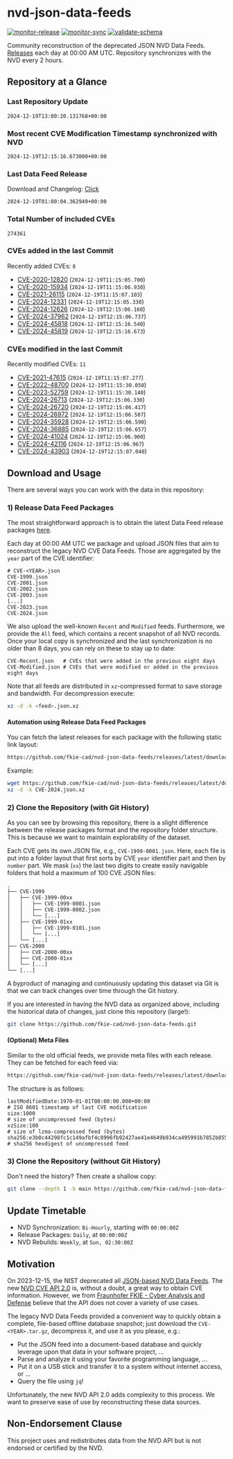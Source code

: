 # nvd-json-data-feeds

[![monitor-release](https://github.com/fkie-cad/nvd-json-data-feeds/actions/workflows/monitor_release.yml/badge.svg)](https://github.com/fkie-cad/nvd-json-data-feeds/actions/workflows/monitor_release.yml)
[![monitor-sync](https://github.com/fkie-cad/nvd-json-data-feeds/actions/workflows/monitor_sync.yml/badge.svg)](https://github.com/fkie-cad/nvd-json-data-feeds/actions/workflows/monitor_sync.yml)
[![validate-schema](https://github.com/fkie-cad/nvd-json-data-feeds/actions/workflows/validate_schema.yml/badge.svg)](https://github.com/fkie-cad/nvd-json-data-feeds/actions/workflows/validate_schema.yml)

Community reconstruction of the deprecated JSON NVD Data Feeds.
[Releases](https://github.com/fkie-cad/nvd-json-data-feeds/releases/latest) each day at 00:00 AM UTC.
Repository synchronizes with the NVD every 2 hours.

## Repository at a Glance

### Last Repository Update

```plain
2024-12-19T13:00:20.131768+00:00
```

### Most recent CVE Modification Timestamp synchronized with NVD

```plain
2024-12-19T12:15:16.673000+00:00
```

### Last Data Feed Release

Download and Changelog: [Click](https://github.com/fkie-cad/nvd-json-data-feeds/releases/latest)

```plain
2024-12-19T01:00:04.362949+00:00
```

### Total Number of included CVEs

```plain
274361
```

### CVEs added in the last Commit

Recently added CVEs: `8`

- [CVE-2020-12820](CVE-2020/CVE-2020-128xx/CVE-2020-12820.json) (`2024-12-19T11:15:05.700`)
- [CVE-2020-15934](CVE-2020/CVE-2020-159xx/CVE-2020-15934.json) (`2024-12-19T11:15:06.930`)
- [CVE-2021-26115](CVE-2021/CVE-2021-261xx/CVE-2021-26115.json) (`2024-12-19T11:15:07.103`)
- [CVE-2024-12331](CVE-2024/CVE-2024-123xx/CVE-2024-12331.json) (`2024-12-19T12:15:05.330`)
- [CVE-2024-12626](CVE-2024/CVE-2024-126xx/CVE-2024-12626.json) (`2024-12-19T12:15:06.160`)
- [CVE-2024-37962](CVE-2024/CVE-2024-379xx/CVE-2024-37962.json) (`2024-12-19T12:15:06.737`)
- [CVE-2024-45818](CVE-2024/CVE-2024-458xx/CVE-2024-45818.json) (`2024-12-19T12:15:16.540`)
- [CVE-2024-45819](CVE-2024/CVE-2024-458xx/CVE-2024-45819.json) (`2024-12-19T12:15:16.673`)


### CVEs modified in the last Commit

Recently modified CVEs: `11`

- [CVE-2021-47615](CVE-2021/CVE-2021-476xx/CVE-2021-47615.json) (`2024-12-19T11:15:07.277`)
- [CVE-2022-48700](CVE-2022/CVE-2022-487xx/CVE-2022-48700.json) (`2024-12-19T11:15:30.050`)
- [CVE-2023-52759](CVE-2023/CVE-2023-527xx/CVE-2023-52759.json) (`2024-12-19T11:15:30.140`)
- [CVE-2024-26713](CVE-2024/CVE-2024-267xx/CVE-2024-26713.json) (`2024-12-19T12:15:06.330`)
- [CVE-2024-26720](CVE-2024/CVE-2024-267xx/CVE-2024-26720.json) (`2024-12-19T12:15:06.417`)
- [CVE-2024-26972](CVE-2024/CVE-2024-269xx/CVE-2024-26972.json) (`2024-12-19T12:15:06.507`)
- [CVE-2024-35928](CVE-2024/CVE-2024-359xx/CVE-2024-35928.json) (`2024-12-19T12:15:06.590`)
- [CVE-2024-36885](CVE-2024/CVE-2024-368xx/CVE-2024-36885.json) (`2024-12-19T12:15:06.657`)
- [CVE-2024-41024](CVE-2024/CVE-2024-410xx/CVE-2024-41024.json) (`2024-12-19T12:15:06.900`)
- [CVE-2024-42116](CVE-2024/CVE-2024-421xx/CVE-2024-42116.json) (`2024-12-19T12:15:06.967`)
- [CVE-2024-43903](CVE-2024/CVE-2024-439xx/CVE-2024-43903.json) (`2024-12-19T12:15:07.040`)


## Download and Usage

There are several ways you can work with the data in this repository:

### 1) Release Data Feed Packages

The most straightforward approach is to obtain the latest Data Feed release packages [here](https://github.com/fkie-cad/nvd-json-data-feeds/releases/latest).

Each day at 00:00 AM UTC we package and upload JSON files that aim to reconstruct the legacy NVD CVE Data Feeds.
Those are aggregated by the `year` part of the CVE identifier:

```
# CVE-<YEAR>.json
CVE-1999.json
CVE-2001.json
CVE-2002.json
CVE-2003.json
[...]
CVE-2023.json
CVE-2024.json
```

We also upload the well-known `Recent` and `Modified` feeds.
Furthermore, we provide the `All` feed, which contains a recent snapshot of all NVD records.
Once your local copy is synchronized and the last synchronization is no older than 8 days, you can rely on these to stay up to date:

```plain
CVE-Recent.json   # CVEs that were added in the previous eight days
CVE-Modified.json # CVEs that were modified or added in the previous eight days
```

Note that all feeds are distributed in `xz`-compressed format to save storage and bandwidth.
For decompression execute:

```sh
xz -d -k <feed>.json.xz
```

#### Automation using Release Data Feed Packages

You can fetch the latest releases for each package with the following static link layout:

```sh
https://github.com/fkie-cad/nvd-json-data-feeds/releases/latest/download/CVE-<YEAR>.json.xz
```

Example:

```sh
wget https://github.com/fkie-cad/nvd-json-data-feeds/releases/latest/download/CVE-2024.json.xz
xz -d -k CVE-2024.json.xz
```

### 2) Clone the Repository (with Git History)

As you can see by browsing this repository, there is a slight difference between the release packages format and the repository folder structure.
This is because we want to maintain explorability of the dataset.

Each CVE gets its own JSON file, e.g., `CVE-1999-0001.json`.
Here, each file is put into a folder layout that first sorts by CVE `year` identifier part and then by `number` part.
We mask (`xx`) the last two digits to create easily navigable folders that hold a maximum of 100 CVE JSON files:

```plain
.
├── CVE-1999
│   ├── CVE-1999-00xx
│   │   ├── CVE-1999-0001.json
│   │   ├── CVE-1999-0002.json
│   │   └── [...]
│   ├── CVE-1999-01xx
│   │   ├── CVE-1999-0101.json
│   │   └── [...]
│   └── [...]
├── CVE-2000
│   ├── CVE-2000-00xx
│   ├── CVE-2000-01xx
│   └── [...]
└── [...]
```

A byproduct of managing and continuously updating this dataset via Git is that we can track changes over time through the Git history.

If you are interested in having the NVD data as organized above, including the historical data of changes, just clone this repository (large!):

```sh
git clone https://github.com/fkie-cad/nvd-json-data-feeds.git
```

#### (Optional) Meta Files

Similar to the old official feeds, we provide meta files with each release. They can be fetched for each feed via:

```sh
https://github.com/fkie-cad/nvd-json-data-feeds/releases/latest/download/CVE-<YEAR>.meta
```

The structure is as follows:

```plain
lastModifiedDate:1970-01-01T00:00:00.000+00:00                          # ISO 8601 timestamp of last CVE modification
size:1000                                                               # size of uncompressed feed (bytes)
xzSize:100                                                              # size of lzma-compressed feed (bytes)
sha256:e3b0c44298fc1c149afbf4c8996fb92427ae41e4649b934ca495991b7852b855 # sha256 hexdigest of uncompressed feed
```

### 3) Clone the Repository (without Git History)

Don't need the history? Then create a shallow copy:

```sh
git clone --depth 1 -b main https://github.com/fkie-cad/nvd-json-data-feeds.git
```


## Update Timetable

* NVD Synchronization: `Bi-Hourly`, starting with `00:00:00Z`
* Release Packages: `Daily`, at `00:00:00Z`
* NVD Rebuilds: `Weekly`, at `Sun, 02:30:00Z`


## Motivation

On 2023-12-15, the NIST deprecated all [JSON-based NVD Data Feeds](https://nvd.nist.gov/vuln/data-feeds#divRetirementBanner-1).
The new [NVD CVE API 2.0](https://nvd.nist.gov/developers/vulnerabilities) is, without a doubt, a great way to obtain CVE information.
However, we from [Fraunhofer FKIE - Cyber Analysis and Defense](https://www.fkie.fraunhofer.de/en/departments/cad.html) believe that the API does not cover a variety of use cases.

The legacy NVD Data Feeds provided a convenient way to quickly obtain a complete, file-based offline database snapshot; just download the `CVE-<YEAR>.tar.gz`, decompress it, and use it as you please, e.g.:

- Put the JSON feed into a document-based database and quickly leverage upon that data in your software project, ...
- Parse and analyze it using your favorite programming language, ...
- Put it on a USB stick and transfer it to a system without internet access, or ...
- Query the file using `jq`!

Unfortunately, the new NVD API 2.0 adds complexity to this process.
We want to preserve ease of use by reconstructing these data sources.

## Non-Endorsement Clause

This project uses and redistributes data from the NVD API but is not endorsed or certified by the NVD.